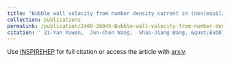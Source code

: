 ```yaml
---
title: "Bubble wall velocity from number density current in (non)equilibrium"
collection: publications
permalink: /publication/2409-20045-Bubble-wall-velocity-from-number-density-current-in-(non)equilibrium
citation: ' Zi-Yan Yuwen,  Jun-Chen Wang,  Shao-Jiang Wang, &quot;Bubble wall velocity from number density current in (non)equilibrium.&quot; [arXiv:2409.20045] '
---
```

Use [INSPIREHEP](https://inspirehep.net/literature?sort=mostrecent&size=25&page=1&q=Yuwen%3A2024hme) for full citation or access the article with [arxiv](https://arxiv.org/abs/2409.20045). 